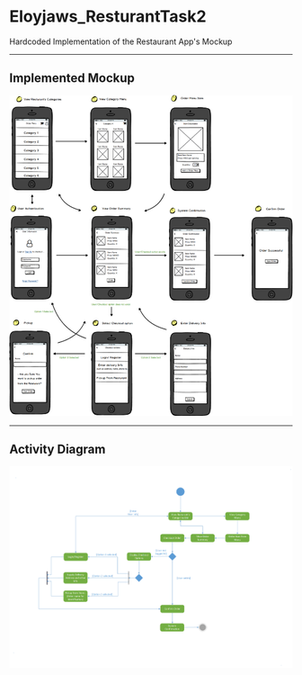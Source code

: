 # Eloyjaws_ResturantTask2
Hardcoded Implementation of the Restaurant App's Mockup

---

## Implemented Mockup
![mockup]

---

## Activity Diagram
![activity]

[activity]: ./activity.png
[mockup]: ./mockup.png
